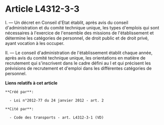 # Article L4312-3-3

I. ― Un décret en Conseil d'Etat établit, après avis du conseil d'administration et du comité technique unique, les types
d'emplois qui sont nécessaires à l'exercice de l'ensemble des missions de l'établissement et détermine les catégories de
personnel, de droit public et de droit privé, ayant vocation à les occuper. 

II. ― Le conseil d'administration de l'établissement établit chaque année, après avis du comité technique unique, les
orientations en matière de recrutement qui s'inscrivent dans le cadre défini au I et qui précisent les prévisions de
recrutement et d'emploi dans les différentes catégories de personnel.

**Liens relatifs à cet article**

	**Créé par**:

	  - Loi n°2012-77 du 24 janvier 2012 - art. 2

	**Cité par**:

	  - Code des transports - art. L4312-3-1 (VD)
